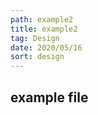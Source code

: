 ```yaml
---
path: example2
title: example2
tag: Design
date: 2020/05/16
sort: design
---
```


## example file 